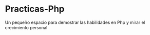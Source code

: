 # Practicas-Php
Un pequeño espacio para demostrar las habilidades en Php y mirar el crecimiento personal
